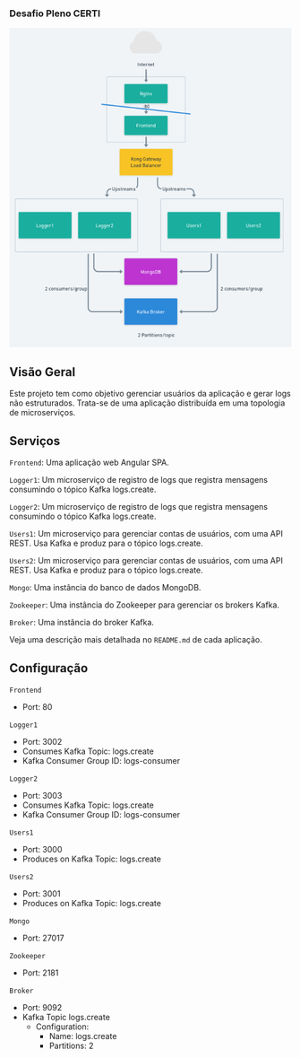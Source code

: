 ### Desafio Pleno CERTI

<div align="center"><img src="./assets/architecture.png" alt="Arquitetura" width="800"/></div>

## Visão Geral

Este projeto tem como objetivo gerenciar usuários da aplicação e gerar logs não estruturados. Trata-se de uma aplicação distribuída em uma topologia de microserviços.

## Serviços

`Frontend`: Uma aplicação web Angular SPA.

`Logger1`: Um microserviço de registro de logs que registra mensagens consumindo o tópico Kafka logs.create.

`Logger2`: Um microserviço de registro de logs que registra mensagens consumindo o tópico Kafka logs.create.

`Users1`: Um microserviço para gerenciar contas de usuários, com uma API REST. Usa Kafka e produz para o tópico logs.create.

`Users2`: Um microserviço para gerenciar contas de usuários, com uma API REST. Usa Kafka e produz para o tópico logs.create.

`Mongo`: Uma instância do banco de dados MongoDB.

`Zookeeper`: Uma instância do Zookeeper para gerenciar os brokers Kafka.

`Broker`: Uma instância do broker Kafka.

Veja uma descrição mais detalhada no `README.md` de cada aplicação.

## Configuração

`Frontend`

- Port: 80

`Logger1`

- Port: 3002
- Consumes Kafka Topic: logs.create
- Kafka Consumer Group ID: logs-consumer

`Logger2`

- Port: 3003
- Consumes Kafka Topic: logs.create
- Kafka Consumer Group ID: logs-consumer

`Users1`

- Port: 3000
- Produces on Kafka Topic: logs.create

`Users2`

- Port: 3001
- Produces on Kafka Topic: logs.create

`Mongo`

- Port: 27017

`Zookeeper`

- Port: 2181

`Broker`

- Port: 9092
- Kafka Topic logs.create 
  - Configuration:
    - Name: logs.create
    - Partitions: 2
